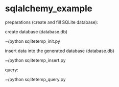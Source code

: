 # sqlalchemy_example

preparations (create and fill SQLite database):

create database (database.db)

~/python sqlitetemp_init.py

insert data into the generated database (database.db)

~/python sqlitetemp_insert.py

query:

~/python sqlitetemp_query.py
